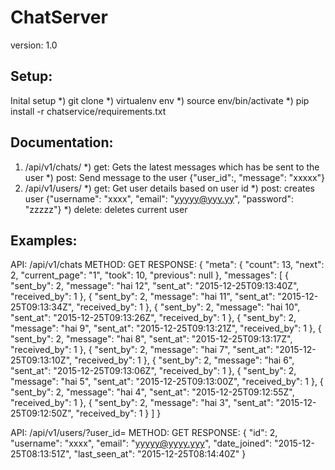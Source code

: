 # ChatServer
version: 1.0

Setup:
------

Inital setup
   *) git clone <path>
   *) virtualenv env
   *) source env/bin/activate
   *) pip install -r chatservice/requirements.txt


Documentation:
--------------

1. /api/v1/chats/
   *) get: Gets the latest messages which has be sent to the user
   *) post: Send message to the user
   		{"user_id":<number>, "message": "xxxxx"}
2. /api/v1/users/
   *) get: Get user details based on user id
   *) post: creates user 
        {"username": "xxxx", "email": "yyyyy@yyy.yy", "password": "zzzzz"}
   *) delete: deletes current user



Examples:
--------

API: /api/v1/chats
METHOD: GET
RESPONSE: 
	{
	  "meta": {
	    "count": 13,
	    "next": 2,
	    "current_page": "1",
	    "took": 10,
	    "previous": null
	  },
	  "messages": [
	    {
	      "sent_by": 2,
	      "message": "hai 12",
	      "sent_at": "2015-12-25T09:13:40Z",
	      "received_by": 1
	    },
	    {
	      "sent_by": 2,
	      "message": "hai 11",
	      "sent_at": "2015-12-25T09:13:34Z",
	      "received_by": 1
	    },
	    {
	      "sent_by": 2,
	      "message": "hai 10",
	      "sent_at": "2015-12-25T09:13:26Z",
	      "received_by": 1
	    },
	    {
	      "sent_by": 2,
	      "message": "hai 9",
	      "sent_at": "2015-12-25T09:13:21Z",
	      "received_by": 1
	    },
	    {
	      "sent_by": 2,
	      "message": "hai 8",
	      "sent_at": "2015-12-25T09:13:17Z",
	      "received_by": 1
	    },
	    {
	      "sent_by": 2,
	      "message": "hai 7",
	      "sent_at": "2015-12-25T09:13:10Z",
	      "received_by": 1
	    },
	    {
	      "sent_by": 2,
	      "message": "hai 6",
	      "sent_at": "2015-12-25T09:13:06Z",
	      "received_by": 1
	    },
	    {
	      "sent_by": 2,
	      "message": "hai 5",
	      "sent_at": "2015-12-25T09:13:00Z",
	      "received_by": 1
	    },
	    {
	      "sent_by": 2,
	      "message": "hai 4",
	      "sent_at": "2015-12-25T09:12:55Z",
	      "received_by": 1
	    },
	    {
	      "sent_by": 2,
	      "message": "hai 3",
	      "sent_at": "2015-12-25T09:12:50Z",
	      "received_by": 1
	    }
	  ]
	}

API: /api/v1/users/?user_id=<id>
METHOD: GET
RESPONSE: 
	{
	  "id": 2,
	  "username": "xxxx",
	  "email": "yyyyy@yyyy.yyy",
	  "date_joined": "2015-12-25T08:13:51Z",
	  "last_seen_at": "2015-12-25T08:14:40Z"
	}